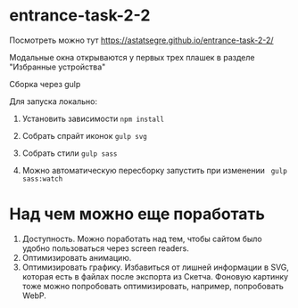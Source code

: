 # entrance-task-2-2

Посмотреть можно тут https://astatsegre.github.io/entrance-task-2-2/

Модальные окна открываются у первых трех плашек в разделе "Избранные устройства"

Сборка через gulp

Для запуска локально:

1. Установить зависимости
``` npm install ```

2. Собрать спрайт иконок
```gulp svg```

3. Собрать стили
```gulp sass```

4. Можно автоматическую пересборку запустить при изменении
``` gulp sass:watch```

# Над чем можно еще поработать
1. Доступность. Можно поработать над тем, чтобы сайтом было удобно пользоваться через screen readers.
2. Оптимизировать анимацию.
3. Оптимизировать графику. Избавиться от лишней информации в SVG, которая есть в файлах после экспорта из Скетча. Фоновую картинку тоже можно попробовать оптимизировать, например, попробовать WebP.
